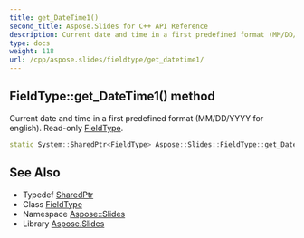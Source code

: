 ```yaml
---
title: get_DateTime1()
second_title: Aspose.Slides for C++ API Reference
description: Current date and time in a first predefined format (MM/DD/YYYY for english). Read-only FieldType.
type: docs
weight: 118
url: /cpp/aspose.slides/fieldtype/get_datetime1/
---
```

## FieldType::get_DateTime1() method


Current date and time in a first predefined format (MM/DD/YYYY for english). Read-only [FieldType](../).

```cpp
static System::SharedPtr<FieldType> Aspose::Slides::FieldType::get_DateTime1()
```

## See Also

* Typedef [SharedPtr](../../system/sharedptr/)
* Class [FieldType](./)
* Namespace [Aspose::Slides](../)
* Library [Aspose.Slides](../../)